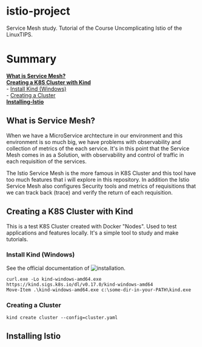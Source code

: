 # istio-project

Service Mesh study. Tutorial of the Course Uncomplicating Istio of the LinuxTIPS.

# Summary

**[What is Service Mesh?](#what-is-service-mesh)**<br>
**[Creating a K8S Cluster with Kind](#creating-a-k8s-cluster-with-kind)**<br>
    - [Install Kind (Windows)](#install-kind-windows)<br>
    - [Creating a Cluster](#creating-a-cluster)<br>
**[Installing-Istio](#installing-istio)**<br>

## What is Service Mesh?

When we have a MicroService archtecture in our environment and this environment is so much big, we have problems with observability and collection of metrics of the each service. It's in this point that the Service Mesh comes in as a Solution, with observability and control of traffic in each requisition of the services.

The Istio Service Mesh is the more famous in K8S Cluster and this tool have too much features that i will explore in this repository. In addition the Istio Service Mesh also configures Security tools and metrics of requisitions that we can track back (trace) and verify the return of each requisition.

## Creating a K8S Cluster with **Kind**

This is a test K8S Cluster created with Docker "Nodes". Used to test applications and features locally. It's a simple tool to study and make tutorials.

### Install Kind (Windows)

See the official documentation of ![installation](https://kind.sigs.k8s.io/docs/user/quick-start/#installation). 

```
curl.exe -Lo kind-windows-amd64.exe https://kind.sigs.k8s.io/dl/v0.17.0/kind-windows-amd64
Move-Item .\kind-windows-amd64.exe c:\some-dir-in-your-PATH\kind.exe
```

### Creating a Cluster

```
kind create cluster --config=cluster.yaml
```

## Installing Istio